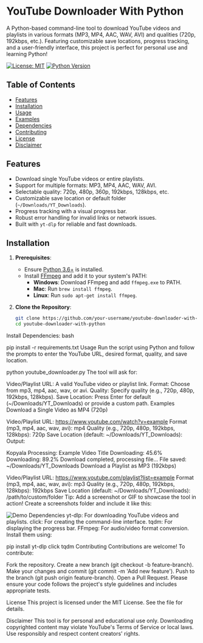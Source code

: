 # YouTube Downloader With Python

A Python-based command-line tool to download YouTube videos and playlists in various formats (MP3, MP4, AAC, WAV, AVI) and qualities (720p, 192kbps, etc.). Featuring customizable save locations, progress tracking, and a user-friendly interface, this project is perfect for personal use and learning Python!

[![License: MIT](https://img.shields.io/badge/License-MIT-yellow.svg)](https://opensource.org/licenses/MIT)
[![Python Version](https://img.shields.io/badge/python-3.6%2B-blue)](https://www.python.org/)

## Table of Contents
- [Features](#features)
- [Installation](#installation)
- [Usage](#usage)
- [Examples](#examples)
- [Dependencies](#dependencies)
- [Contributing](#contributing)
- [License](#license)
- [Disclaimer](#disclaimer)

## Features
- Download single YouTube videos or entire playlists.
- Support for multiple formats: MP3, MP4, AAC, WAV, AVI.
- Selectable quality: 720p, 480p, 360p, 192kbps, 128kbps, etc.
- Customizable save location or default folder (`~/Downloads/YT_Downloads`).
- Progress tracking with a visual progress bar.
- Robust error handling for invalid links or network issues.
- Built with `yt-dlp` for reliable and fast downloads.

## Installation

1. **Prerequisites**:
   - Ensure [Python 3.6+](https://www.python.org/downloads/) is installed.
   - Install [FFmpeg](https://ffmpeg.org/download.html) and add it to your system's PATH:
     - **Windows**: Download FFmpeg and add `ffmpeg.exe` to PATH.
     - **Mac**: Run `brew install ffmpeg`.
     - **Linux**: Run `sudo apt-get install ffmpeg`.

2. **Clone the Repository**:
   ```bash
   git clone https://github.com/your-username/youtube-downloader-with-python.git
   cd youtube-downloader-with-python
Install Dependencies:
bash

pip install -r requirements.txt
Usage
Run the script using Python and follow the prompts to enter the YouTube URL, desired format, quality, and save location.


python youtube_downloader.py
The tool will ask for:

Video/Playlist URL: A valid YouTube video or playlist link.
Format: Choose from mp3, mp4, aac, wav, or avi.
Quality: Specify quality (e.g., 720p, 480p, 192kbps, 128kbps).
Save Location: Press Enter for default (~/Downloads/YT_Downloads) or provide a custom path.
Examples
Download a Single Video as MP4 (720p)



Video/Playlist URL: https://www.youtube.com/watch?v=example
Format (mp3, mp4, aac, wav, avi): mp4
Quality (e.g., 720p, 480p, 192kbps, 128kbps): 720p
Save Location (default: ~/Downloads/YT_Downloads): 
Output:



Kopyala
Processing: Example Video Title
Downloading: 45.6%
Downloading: 89.2%
Download completed, processing file...
File saved: ~/Downloads/YT_Downloads
Download a Playlist as MP3 (192kbps)



Video/Playlist URL: https://www.youtube.com/playlist?list=example
Format (mp3, mp4, aac, wav, avi): mp3
Quality (e.g., 720p, 480p, 192kbps, 128kbps): 192kbps
Save Location (default: ~/Downloads/YT_Downloads): /path/to/custom/folder
Tip: Add a screenshot or GIF to showcase the tool in action! Create a screenshots folder and include it like this:


![Demo](screenshots/demo.gif)
Dependencies
yt-dlp: For downloading YouTube videos and playlists.
click: For creating the command-line interface.
tqdm: For displaying the progress bar.
FFmpeg: For audio/video format conversion.
Install them using:

pip install yt-dlp click tqdm
Contributing
Contributions are welcome! To contribute:

Fork the repository.
Create a new branch (git checkout -b feature-branch).
Make your changes and commit (git commit -m 'Add new feature').
Push to the branch (git push origin feature-branch).
Open a Pull Request.
Please ensure your code follows the project's style guidelines and includes appropriate tests.

License
This project is licensed under the MIT License. See the  file for details.

Disclaimer
This tool is for personal and educational use only. Downloading copyrighted content may violate YouTube's Terms of Service or local laws. Use responsibly and respect content creators' rights.
